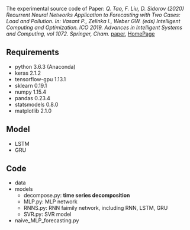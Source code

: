 
The experimental source code of Paper: *Q. Tao, F. Liu, D. Sidorov (2020) Recurrent Neural Networks Application to Forecasting with Two Cases: Load and Pollution. In: Vasant P., Zelinka I., Weber GW. (eds) Intelligent Computing and Optimization. ICO 2019. Advances in Intelligent Systems and Computing, vol 1072. Springer, Cham.*
[paper](https://link.springer.com/chapter/10.1007/978-3-030-33585-4_37 "paper"),
[HomePage](https://taoqing5917.github.io/ " HomePage")

## Requirements ##

- python 3.6.3 (Anaconda)
- keras 2.1.2
- tensorflow-gpu 1.13.1
- sklearn 0.19.1
- numpy 1.15.4
- pandas 0.23.4
- statsmodels 0.8.0
- matplotlib 2.1.0

## Model ##

- LSTM
- GRU


## Code ##

- data
- models
	- decompose.py: **time series decomposition**
	- MLP.py: MLP network
	- RNNS.py: RNN faimily network, including RNN, LSTM, GRU
	- SVR.py: SVR model 
- naive\_MLP_forecasting.py



